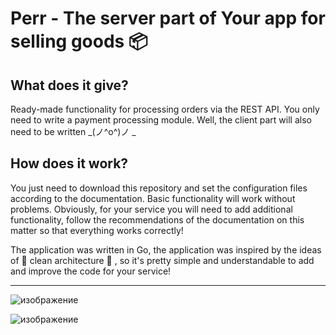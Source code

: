 # Perr - The server part of Your app for selling goods 📦

## What does it give?
Ready-made functionality for processing orders via the REST API. You only need to write a payment processing module. Well, the client part will also need to be written _(ノ^o^)ノ
_
## How does it work?  
You just need to download this repository and set the configuration files according to the documentation. Basic functionality will work without problems. Obviously, for your service you will need to add additional functionality, follow the recommendations of the documentation on this matter so that everything works correctly!

The application was written in Go, the application was inspired by the ideas of 🧼 clean architecture 🫧 , so it's pretty simple and understandable to add and improve the code for your service!

---
![изображение](https://github.com/KatachiNo/Perr/assets/30259928/af2d988f-2d50-45a3-a514-fc43699a6cbd)

![изображение](https://github.com/KatachiNo/Perr/assets/30259928/daad0789-d165-4cfa-a651-c4cfd867bb6b)

